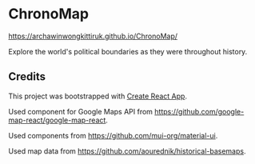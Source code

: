 # ChronoMap

https://archawinwongkittiruk.github.io/ChronoMap/

Explore the world's political boundaries as they were throughout history.

## Credits

This project was bootstrapped with [Create React App](https://github.com/facebook/create-react-app).

Used component for Google Maps API from https://github.com/google-map-react/google-map-react.

Used components from https://github.com/mui-org/material-ui.

Used map data from https://github.com/aourednik/historical-basemaps.

